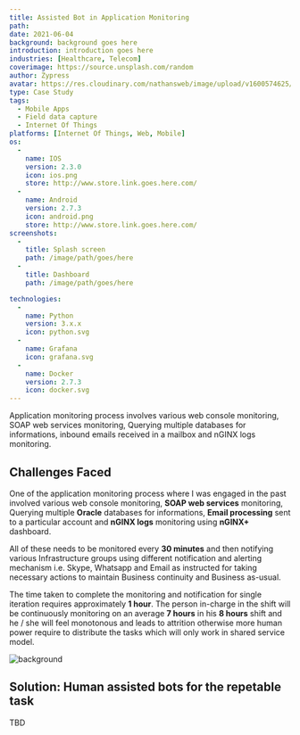 ```yaml
---
title: Assisted Bot in Application Monitoring
path: 
date: 2021-06-04
background: background goes here
introduction: introduction goes here
industries: [Healthcare, Telecom]
coverimage: https://source.unsplash.com/random
author: Zypress
avatar: https://res.cloudinary.com/nathansweb/image/upload/v1600574625/profile/undraw_male_avatar_323b_xfse7e.png
type: Case Study
tags:
  - Mobile Apps
  - Field data capture
  - Internet Of Things
platforms: [Internet Of Things, Web, Mobile]
os: 
  -
    name: IOS
    version: 2.3.0
    icon: ios.png
    store: http://www.store.link.goes.here.com/
  -
    name: Android
    version: 2.7.3
    icon: android.png
    store: http://www.store.link.goes.here.com/
screenshots:
  -
    title: Splash screen
    path: /image/path/goes/here
  -
    title: Dashboard
    path: /image/path/goes/here

technologies:
  -
    name: Python
    version: 3.x.x
    icon: python.svg
  -
    name: Grafana
    icon: grafana.svg  
  -
    name: Docker
    version: 2.7.3
    icon: docker.svg
---
```


Application monitoring process involves various web console monitoring, SOAP web services monitoring, Querying multiple databases for informations, inbound emails received in a mailbox and nGINX logs monitoring.

<!--more-->

## Challenges Faced

One of the application monitoring process where I was engaged in the past involved various web console monitoring, **SOAP web services** monitoring, Querying multiple **Oracle** databases for informations, **Email processing** sent to a particular account and **nGINX logs** monitoring using **nGINX+** dashboard. 

All of these needs to be monitored every **30 minutes** and then notifying various Infrastructure groups using different notification and alerting mechanism i.e. Skype, Whatsapp and Email as instructed for taking necessary actions to maintain Business continuity and Business as-usual.  

The time taken to complete the monitoring and notification for single iteration requires approximately **1 hour**. The person in-charge in the shift will be continuously monitoring on an average **7 hours** in his **8 hours** shift and he / she will feel monotonous and leads to attrition otherwise more human power require to distribute the tasks which will only work in shared service model.

![background](https://res.cloudinary.com/nathansweb/image/upload/v1622896834/sw/s-problem-definition_ls0j57.png)

## Solution: Human assisted bots for the repetable task

TBD



